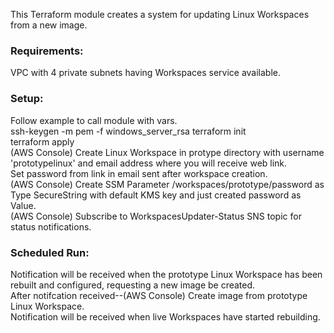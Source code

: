 This Terraform module creates a system for updating Linux Workspaces from a new image.  
  
### Requirements:  
VPC with 4 private subnets having Workspaces service available.  
  
### Setup:  
Follow example to call module with vars.  
ssh-keygen -m pem -f windows_server_rsa
terraform init  
terraform apply  
(AWS Console) Create Linux Workspace in protype directory with username 'prototypelinux' and email address where you will receive web link.  
Set password from link in email sent after workspace creation.  
(AWS Console) Create SSM Parameter /workspaces/prototype/password as Type SecureString with default KMS key and just created password as Value.  
(AWS Console) Subscribe to WorkspacesUpdater-Status SNS topic for status notifications.  
  
### Scheduled Run:  
Notification will be received when the prototype Linux Workspace has been rebuilt and configured, requesting a new image be created.  
After notifcation received--(AWS Console) Create image from prototype Linux Workspace.   
Notification will be received when live Workspaces have started rebuilding.  
